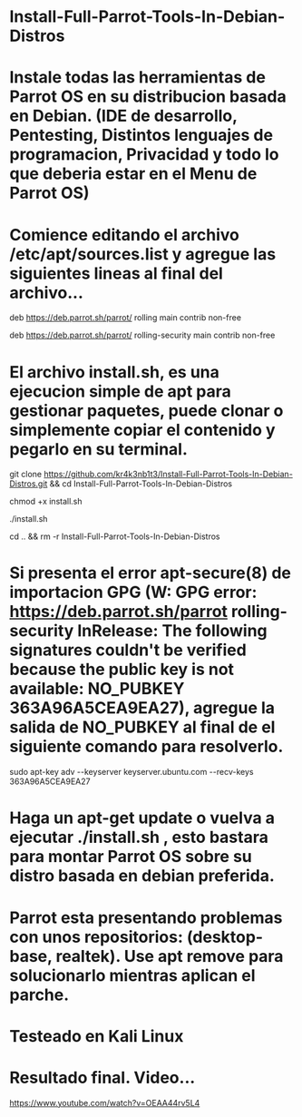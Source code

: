 # Install-Full-Parrot-Tools-In-Debian-Distros

# Instale todas las herramientas de Parrot OS en su distribucion basada en Debian. (IDE de desarrollo, Pentesting, Distintos lenguajes de programacion, Privacidad y todo lo que deberia estar en el Menu de Parrot OS)

# Comience editando el archivo /etc/apt/sources.list y agregue las siguientes lineas al final del archivo...

deb https://deb.parrot.sh/parrot/ rolling main contrib non-free

deb https://deb.parrot.sh/parrot/ rolling-security main contrib non-free


# El archivo install.sh, es una ejecucion simple de apt para gestionar paquetes, puede clonar o simplemente copiar el contenido y pegarlo en su terminal.

git clone https://github.com/kr4k3nb1t3/Install-Full-Parrot-Tools-In-Debian-Distros.git && cd Install-Full-Parrot-Tools-In-Debian-Distros

chmod +x install.sh

./install.sh

cd .. && rm -r Install-Full-Parrot-Tools-In-Debian-Distros

# Si presenta el error apt-secure(8) de importacion GPG (W: GPG error: https://deb.parrot.sh/parrot rolling-security InRelease: The following signatures couldn't be verified because the public key is not available: NO_PUBKEY 363A96A5CEA9EA27), agregue la salida de NO_PUBKEY al final de el siguiente comando para resolverlo.

sudo apt-key adv --keyserver keyserver.ubuntu.com --recv-keys 363A96A5CEA9EA27

# Haga un apt-get update o vuelva a ejecutar ./install.sh , esto bastara para montar Parrot OS sobre su distro basada en debian preferida.

# Parrot esta presentando problemas con unos repositorios: (desktop-base, realtek). Use apt remove <repositorio> para solucionarlo mientras aplican el parche.

# Testeado en Kali Linux

# Resultado final. Video...

https://www.youtube.com/watch?v=OEAA44rv5L4
